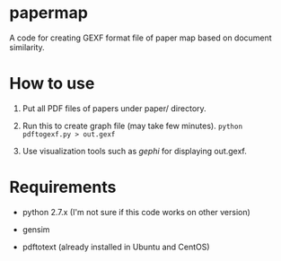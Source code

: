 papermap
========

A code for creating GEXF format file of paper map based on document similarity.

How to use
==========

1. Put all PDF files of papers under paper/ directory.

2. Run this to create graph file (may take few minutes).
`python pdftogexf.py > out.gexf`
    
3. Use visualization tools such as _gephi_ for displaying out.gexf.

Requirements
============

* python 2.7.x (I'm not sure if this code works on other version)

* gensim

* pdftotext (already installed in Ubuntu and CentOS)

